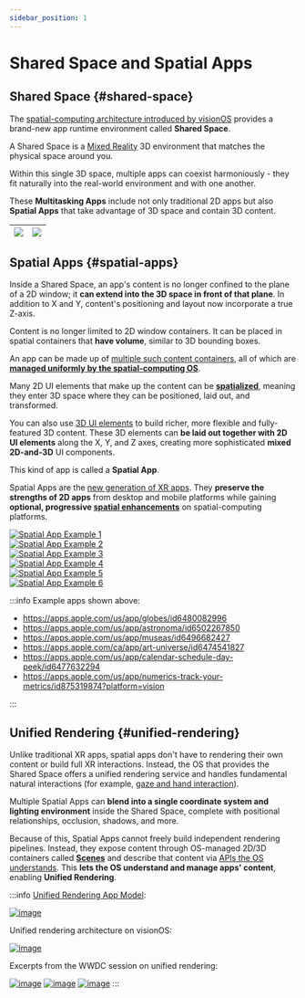 ```yaml
---
sidebar_position: 1
---
```


# Shared Space and Spatial Apps

## Shared Space {#shared-space}

The [spatial-computing architecture introduced by visionOS](#unified-rendering) provides a brand-new app runtime environment called **Shared Space**.

A Shared Space is a [Mixed Reality](https://developer.picoxr.com/document/web/introduce-vr-mr-ar/) 3D environment that matches the physical space around you.

Within this single 3D space, multiple apps can coexist harmoniously - they fit naturally into the real-world environment and with one another.

These **Multitasking Apps** include not only traditional 2D apps but also **Spatial Apps** that take advantage of 3D space and contain 3D content.

| [![](/assets/concepts/1-1.png)](/assets/concepts/1-1.png) | [![](/assets/concepts/1-2.png)](/assets/concepts/1-2.png) |
| :-------------------------------------------------------: | :-------------------------------------------------------: |

## Spatial Apps {#spatial-apps}

Inside a Shared Space, an app's content is no longer confined to the plane of a 2D window; it **can extend into the 3D space in front of that plane**. In addition to X and Y, content's positioning and layout now incorporate a true Z-axis.

Content is no longer limited to 2D window containers. It can be placed in spatial containers that **have volume**, similar to 3D bounding boxes.

An app can be made up of [multiple such content containers](./scenes-and-spatial-layouts), all of which are [**managed uniformly by the spatial-computing OS**](./scenes-and-spatial-layouts#spatial-layout).

Many 2D UI elements that make up the content can be **[spatialized](./spatialized-elements-and-3d-container-elements)**, meaning they enter 3D space where they can be positioned, laid out, and transformed.

You can also use [3D UI elements](./spatialized-elements-and-3d-container-elements#3d-elements) to build richer, more flexible and fully-featured 3D content. These 3D elements can **be laid out together with 2D UI elements** along the X, Y, and Z axes, creating more sophisticated **mixed 2D-and-3D** UI components.

This kind of app is called a **Spatial App**.

Spatial Apps are the [new generation of XR apps](../introduction/the-new-generation-of-spatial-apps). They **preserve the strengths of 2D apps** from desktop and mobile platforms while gaining **optional, progressive [spatial enhancements](../introduction/new-powers-for-xr-apps)** on spatial-computing platforms.

<div className="row">
  <div className="col col--6">
    <a href="/assets/concepts/1-3.png" target="_blank"><img src="/assets/concepts/1-3.png" alt="Spatial App Example 1" /></a>
  </div>
  <div className="col col--6">
    <a href="/assets/concepts/1-4.png" target="_blank"><img src="/assets/concepts/1-4.png" alt="Spatial App Example 2" /></a>
  </div>
</div>

<div className="row">
  <div className="col col--6">
    <a href="/assets/concepts/1-5.png" target="_blank"><img src="/assets/concepts/1-5.png" alt="Spatial App Example 3" /></a>
  </div>
  <div className="col col--6">
    <a href="/assets/concepts/1-6.png" target="_blank"><img src="/assets/concepts/1-6.png" alt="Spatial App Example 4" /></a>
  </div>
</div>

<div className="row">
  <div className="col col--6">
    <a href="/assets/concepts/1-7.png" target="_blank"><img src="/assets/concepts/1-7.png" alt="Spatial App Example 5" /></a>
  </div>
  <div className="col col--6">
    <a href="/assets/concepts/1-8.png" target="_blank"><img src="/assets/concepts/1-8.png" alt="Spatial App Example 6" /></a>
  </div>
</div>

:::info
Example apps shown above:

- https://apps.apple.com/us/app/globes/id6480082996
- https://apps.apple.com/us/app/astronoma/id6502267850
- https://apps.apple.com/us/app/museas/id6496682427
- https://apps.apple.com/ca/app/art-universe/id6474541827
- https://apps.apple.com/us/app/calendar-schedule-day-peek/id6477632294
- https://apps.apple.com/us/app/numerics-track-your-metrics/id875319874?platform=vision

:::

## Unified Rendering {#unified-rendering}

Unlike traditional XR apps, spatial apps don't have to rendering their own content or build full XR interactions. Instead, the OS that provides the Shared Space offers a unified rendering service and handles fundamental natural interactions (for example, [gaze and hand interaction](./spatialized-elements-and-3d-container-elements#nature-interaction)).

Multiple Spatial Apps can **blend into a single coordinate system and lighting environment** inside the Shared Space, complete with positional relationships, occlusion, shadows, and more.

Because of this, Spatial Apps cannot freely build independent rendering pipelines. Instead, they expose content through OS-managed 2D/3D containers called **[Scenes](./scenes-and-spatial-layouts)** and describe that content via [APIs the OS understands](./spatialized-elements-and-3d-container-elements). This **lets the OS understand and manage apps' content**, enabling **Unified Rendering**.

:::info
[Unified Rendering App Model](https://developer.picoxr.com/news/multi-app-rendering/):

[![image](/assets/concepts/1-9.png)](/assets/concepts/1-9.png)

Unified rendering architecture on visionOS:

[![image](/assets/concepts/1-10.png)](/assets/concepts/1-10.png)

Excerpts from the WWDC session on unified rendering:

[![image](/assets/concepts/1-11.png)](/assets/concepts/1-11.png)
[![image](/assets/concepts/1-12.png)](/assets/concepts/1-12.png)
[![image](/assets/concepts/1-13.png)](/assets/concepts/1-13.png)
:::
